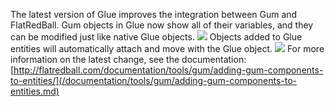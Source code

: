 The latest version of Glue improves the integration between Gum and FlatRedBall. Gum objects in Glue now show all of their variables, and they can be modified just like native Glue objects. [![](/wp-content/uploads/2018/04/img_5ac383b28305d.png)](/wp-content/uploads/2018/04/img_5ac383b28305d.png) Objects added to Glue entities will automatically attach and move with the Glue object. [![](/wp-content/uploads/2018/04/2018-04-03_07-47-13.gif)](/wp-content/uploads/2018/04/2018-04-03_07-47-13.gif) For more information on the latest change, see the documentation: [http://flatredball.com/documentation/tools/gum/adding-gum-components-to-entities/](/documentation/tools/gum/adding-gum-components-to-entities.md)
